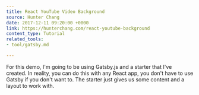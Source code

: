 ```yaml
---
title: React YouTube Video Background
source: Hunter Chang
date: 2017-12-11 09:20:00 +0000
link: https://hunterchang.com/react-youtube-background
content_type: Tutorial
related_tools:
- tool/gatsby.md

---
```

For this demo, I'm going to be using Gatsby.js and a starter that I've created. In reality, you can do this with any React app, you don't have to use Gatsby if you don't want to. The starter just gives us some content and a layout to work with.
